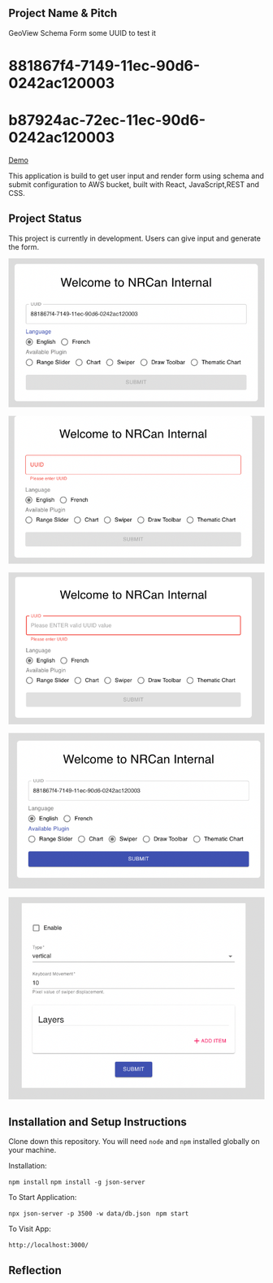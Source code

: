## Project Name & Pitch

GeoView Schema Form
some UUID to test it
# 881867f4-7149-11ec-90d6-0242ac120003
# b87924ac-72ec-11ec-90d6-0242ac120003

[Demo](http://plugin-scema-template-deploybucket-1vj1hgukq0iz4.s3-website.ca-central-1.amazonaws.com/)

This application is build to get user input and render form using schema and submit configuration to AWS bucket, built with React, JavaScript,REST and CSS.

## Project Status
This project is currently in development. Users can give input and generate the form.

![](images/InputForm.png)

![](images/InputForm2.png)

![](images/InputForm3.png)

![](images/InputForm4.png)

![](images/SchemaForm.png)


## Installation and Setup Instructions

Clone down this repository. 
You will need `node` and `npm` installed globally on your machine.

Installation:

`npm install`
`npm install -g json-server`

To Start Application:

`npx json-server -p 3500 -w data/db.json `
`npm start`

To Visit App:

`http://localhost:3000/`

## Reflection

